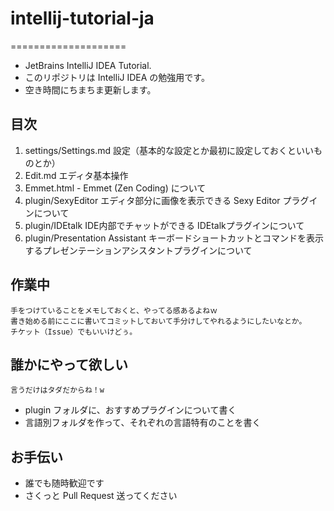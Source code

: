 # intellij-tutorial-ja
====================

* JetBrains IntelliJ IDEA Tutorial.
* このリポジトリは IntelliJ IDEA の勉強用です。
* 空き時間にちまちま更新します。

## 目次

1. settings/Settings.md 設定（基本的な設定とか最初に設定しておくといいものとか）
2. Edit.md エディタ基本操作
3. Emmet.html - Emmet (Zen Coding) について
4. plugin/SexyEditor エディタ部分に画像を表示できる Sexy Editor プラグインについて
5. plugin/IDEtalk IDE内部でチャットができる IDEtalkプラグインについて
6. plugin/Presentation Assistant キーボードショートカットとコマンドを表示するプレゼンテーションアシスタントプラグインについて


## 作業中

    手をつけていることをメモしておくと、やってる感あるよねｗ
    書き始める前にここに書いてコミットしておいて手分けしてやれるようにしたいなとか。
    チケット（Issue）でもいいけどぅ。


## 誰かにやって欲しい

    言うだけはタダだからね！w

* plugin フォルダに、おすすめプラグインについて書く
* 言語別フォルダを作って、それぞれの言語特有のことを書く


## お手伝い

* 誰でも随時歓迎です
* さくっと Pull Request 送ってください
